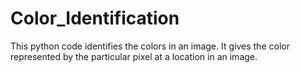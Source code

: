 # Color_Identification
This python code identifies the colors in an image. It gives the color represented by the particular pixel at a location in an image.
